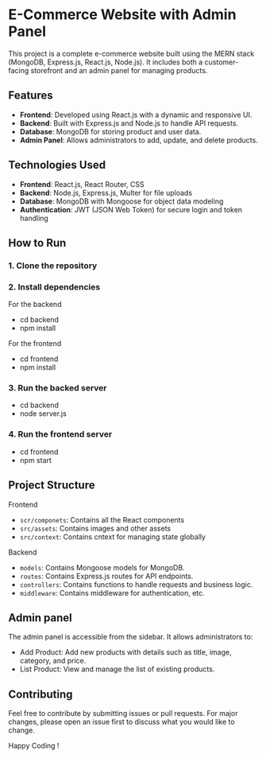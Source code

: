 # E-Commerce Website with Admin Panel

This project is a complete e-commerce website built using the MERN stack (MongoDB, Express.js, React.js, Node.js). It includes both a customer-facing storefront and an admin panel for managing products.

## Features

- **Frontend**: Developed using React.js with a dynamic and responsive UI.
- **Backend**: Built with Express.js and Node.js to handle API requests.
- **Database**: MongoDB for storing product and user data.
- **Admin Panel**: Allows administrators to add, update, and delete products.

## Technologies Used

- **Frontend**: React.js, React Router, CSS
- **Backend**: Node.js, Express.js, Multer for file uploads
- **Database**: MongoDB with Mongoose for object data modeling
- **Authentication**: JWT (JSON Web Token) for secure login and token handling

## How to Run

### 1. Clone the repository


### 2. Install dependencies

For the backend
 - cd backend
 - npm install

For the frontend
 - cd frontend
 - npm install

### 3. Run the backed server

 - cd backend
 - node server.js

### 4. Run the frontend server

 - cd frontend
 - npm start

## Project Structure

Frontend

  - `scr/componets`: Contains all the React components
  - `src/assets`: Contains images and other assets
  - `src/context`: Contains cntext for managing state globally

Backend

  - `models`: Contains Mongoose models for MongoDB.
  - `routes`: Contains Express.js routes for API endpoints.
  - `controllers`: Contains functions to handle requests and business logic.
  - `middleware`: Contains middleware for authentication, etc.

## Admin panel

The admin panel is accessible from the sidebar. It allows administrators to:

 - Add Product: Add new products with details such as title, image, category, and price.
 - List Product: View and manage the list of existing products.

## Contributing

Feel free to contribute by submitting issues or pull requests. For major changes, please open an issue first to discuss what you would like to change.

Happy Coding !





  


  







